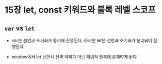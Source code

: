 # 15장 let, const 키워드와 블록 레벨 스코프

## `var` vs `let`

- var는 선언과 초기화가 동시에 진행된다. 하지만 let은 선언과 초기화가 분리되어 진행된다

- window에서 let 선언시 전역 객체가 아닌 개념적 블록에 존재하게 된다
